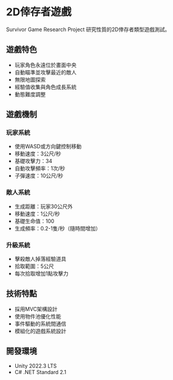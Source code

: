 # 2D倖存者遊戲

Survivor Game Research Project
研究性質的2D倖存者類型遊戲測試。

## 遊戲特色

- 玩家角色永遠位於畫面中央
- 自動瞄準並攻擊最近的敵人
- 無限地圖探索
- 經驗值收集與角色成長系統
- 動態難度調整

## 遊戲機制

### 玩家系統
- 使用WASD或方向鍵控制移動
- 移動速度：3公尺/秒
- 基礎攻擊力：34
- 自動攻擊頻率：1次/秒
- 子彈速度：10公尺/秒

### 敵人系統
- 生成距離：玩家30公尺外
- 移動速度：1公尺/秒
- 基礎生命值：100
- 生成頻率：0.2-1隻/秒（隨時間增加）

### 升級系統
- 擊殺敵人掉落經驗道具
- 拾取範圍：5公尺
- 每次拾取增加1點攻擊力

## 技術特點

- 採用MVC架構設計
- 使用物件池優化性能
- 事件驅動的系統間通信
- 模組化的遊戲系統設計

## 開發環境

- Unity 2022.3 LTS
- C# .NET Standard 2.1
